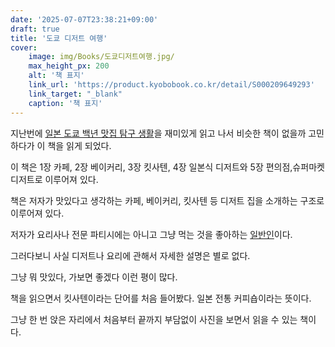 ```yaml
---
date: '2025-07-07T23:38:21+09:00'
draft: true
title: '도쿄 디저트 여행'
cover:
    image: img/Books/도쿄디저트여행.jpg/
    max_height_px: 200
    alt: '책 표지' 
    link_url: 'https://product.kyobobook.co.kr/detail/S000209649293'
    link_target: "_blank"
    caption: '책 표지'
---
```



지난번에 [일본 도쿄 백년 맛집 탐구 생활](https://hwkim301.com/posts/books/07-05/)을 재미있게 읽고 나서 비슷한 책이 없을까 고민하다가 이 책을 읽게 되었다. 

이 책은 1장 카페, 2장 베이커리, 3장 킷사텐, 4장 일본식 디저트와 5장 편의점,슈퍼마켓 디저트로 이루어져 있다. 

책은 저자가 맛있다고 생각하는 카페, 베이커리, 킷사텐 등 디저트 집을 소개하는 구조로 이루어져 있다. 

저자가 요리사나 전문 파티시에는 아니고 그냥 먹는 것을 좋아하는 [일반인](https://www.instagram.com/sos_jeong/?hl=en)이다. 

그러다보니 사실 디저트나 요리에 관해서 자세한 설명은 별로 없다. 

그냥 뭐 맛있다, 가보면 좋겠다 이런 평이 많다. 

책을 읽으면서 킷사텐이라는 단어를 처음 들어봤다. 일본 전통 커피숍이라는 뜻이다. 

그냥 한 번 앉은 자리에서 처음부터 끝까지 부담없이 사진을 보면서 읽을 수 있는 책이다. 